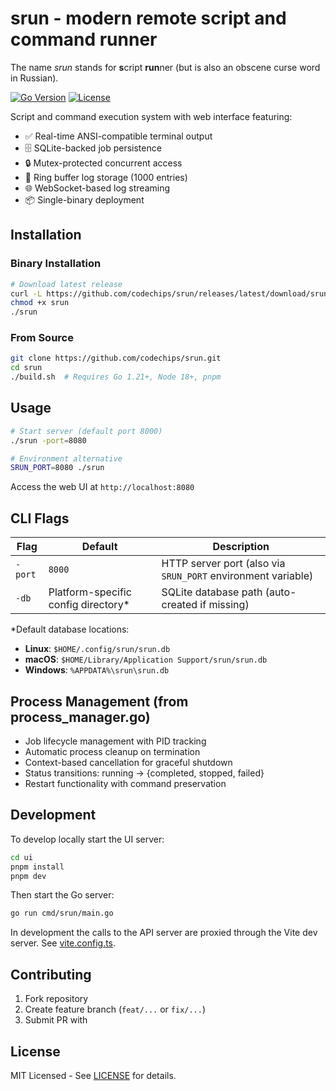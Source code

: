 # srun - modern remote script and command runner

The name *srun* stands for **s**cript **run**ner (but is also an obscene curse word in Russian).

[![Go Version](https://img.shields.io/badge/go-1.21%2B-blue)](https://golang.org/)
[![License](https://img.shields.io/badge/license-MIT-green)](LICENSE)

Script and command execution system with web interface featuring:

- ✅ Real-time ANSI-compatible terminal output
- 🗄️ SQLite-backed job persistence
- 🔒 Mutex-protected concurrent access
- 🔄 Ring buffer log storage (1000 entries)
- 🌐 WebSocket-based log streaming
- 📦 Single-binary deployment

## Installation

### Binary Installation

```bash
# Download latest release
curl -L https://github.com/codechips/srun/releases/latest/download/srun-linux-amd64 | tar xz
chmod +x srun
./srun
```

### From Source
```bash
git clone https://github.com/codechips/srun.git
cd srun
./build.sh  # Requires Go 1.21+, Node 18+, pnpm
```

## Usage
```bash
# Start server (default port 8000)
./srun -port=8080

# Environment alternative
SRUN_PORT=8080 ./srun
```

Access the web UI at `http://localhost:8080`

## CLI Flags
| Flag          | Default                              | Description                                                                 |
|---------------|--------------------------------------|-----------------------------------------------------------------------------|
| `-port`       | `8000`                               | HTTP server port (also via `SRUN_PORT` environment variable)                |
| `-db`         | Platform-specific config directory*  | SQLite database path (auto-created if missing)                              |

*Default database locations:  
- **Linux**: `$HOME/.config/srun/srun.db`  
- **macOS**: `$HOME/Library/Application Support/srun/srun.db`  
- **Windows**: `%APPDATA%\srun\srun.db`  

## Process Management (from process_manager.go)
- Job lifecycle management with PID tracking
- Automatic process cleanup on termination
- Context-based cancellation for graceful shutdown
- Status transitions: running → {completed, stopped, failed}
- Restart functionality with command preservation

## Development

To develop locally start the UI server:

```bash
cd ui
pnpm install
pnpm dev
```

Then start the Go server:

```bash
go run cmd/srun/main.go
```

In development the calls to the API server are proxied through the Vite dev server. See [vite.config.ts](ui/vite.config.ts).

## Contributing
1. Fork repository
2. Create feature branch (`feat/...` or `fix/...`)
3. Submit PR with

## License
MIT Licensed - See [LICENSE](LICENSE) for details.
